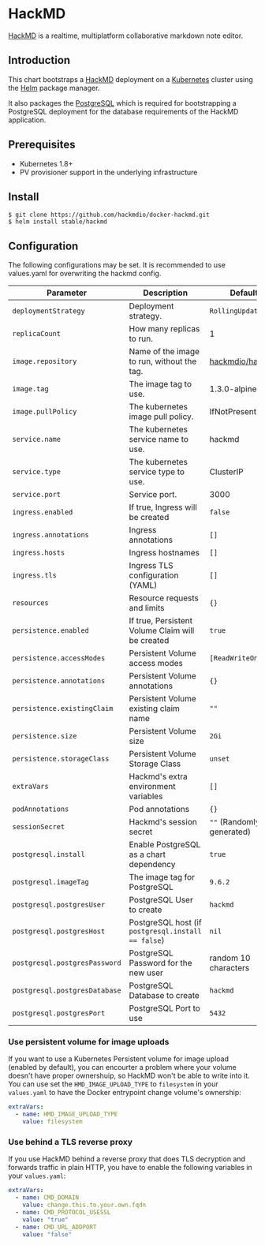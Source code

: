 # HackMD

[HackMD](https://hackmd.io) is a realtime, multiplatform collaborative markdown note editor.

## Introduction

This chart bootstraps a [HackMD](https://github.com/hackmdio/docker-hackmd) deployment on a [Kubernetes](http://kubernetes.io) cluster using the [Helm](https://helm.sh) package manager.

It also packages the [PostgreSQL](https://github.com/kubernetes/charts/tree/master/stable/postgresql) which is required for bootstrapping a PostgreSQL deployment for the database requirements of the HackMD application.

## Prerequisites

- Kubernetes 1.8+
- PV provisioner support in the underlying infrastructure

## Install

```console
$ git clone https://github.com/hackmdio/docker-hackmd.git
$ helm install stable/hackmd
```

## Configuration

The following configurations may be set. It is recommended to use values.yaml for overwriting the hackmd config.

Parameter | Description | Default
--------- | ----------- | -------
`deploymentStrategy` | Deployment strategy. | `RollingUpdate`
`replicaCount` | How many replicas to run. | 1
`image.repository` | Name of the image to run, without the tag. | [hackmdio/hackmd](https://github.com/hackmdio/docker-hackmd)
`image.tag` | The image tag to use. | 1.3.0-alpine
`image.pullPolicy` | The kubernetes image pull policy. | IfNotPresent
`service.name` | The kubernetes service name to use. | hackmd
`service.type` | The kubernetes service type to use. | ClusterIP
`service.port` | Service port. | 3000
`ingress.enabled` | If true, Ingress will be created | `false`
`ingress.annotations` | Ingress annotations | `[]`
`ingress.hosts` | Ingress hostnames | `[]`
`ingress.tls` | Ingress TLS configuration (YAML) | `[]`
`resources` | Resource requests and limits | `{}`
`persistence.enabled` | If true, Persistent Volume Claim will be created | `true`
`persistence.accessModes` | Persistent Volume access modes | `[ReadWriteOnce]`
`persistence.annotations` | Persistent Volume annotations | `{}`
`persistence.existingClaim` | Persistent Volume existing claim name | `""`
`persistence.size` | Persistent Volume size | `2Gi`
`persistence.storageClass` | Persistent Volume Storage Class |  `unset`
`extraVars` | Hackmd's extra environment variables | `[]`
`podAnnotations` | Pod annotations | `{}`
`sessionSecret` | Hackmd's session secret | `""` (Randomly generated)
`postgresql.install` | Enable PostgreSQL as a chart dependency | `true`
`postgresql.imageTag` | The image tag for PostgreSQL | `9.6.2`
`postgresql.postgresUser` | PostgreSQL User to create | `hackmd`
`postgresql.postgresHost` | PostgreSQL host (if `postgresql.install == false`)  | `nil`
`postgresql.postgresPassword` | PostgreSQL Password for the new user | random 10 characters
`postgresql.postgresDatabase` | PostgreSQL Database to create | `hackmd`
`postgresql.postgresPort` | PostgreSQL Port to use | `5432`

### Use persistent volume for image uploads

If you want to use a Kubernetes Persistent volume for image upload (enabled by default), you can encourter a problem where your volume doesn't have proper ownershuip, so HackMD won't be able to write into it. You can use set the `HMD_IMAGE_UPLOAD_TYPE` to `filesystem` in your `values.yaml` to have the Docker entrypoint change volume's ownership:

```yaml
extraVars:
  - name: HMD_IMAGE_UPLOAD_TYPE
    value: filesystem
```

### Use behind a TLS reverse proxy

If you use HackMD behind a reverse proxy that does TLS decryption and forwards traffic in plain HTTP, you have to enable the following variables in your `values.yaml`:

```yaml
extraVars:
  - name: CMD_DOMAIN
    value: change.this.to.your.own.fqdn
  - name: CMD_PROTOCOL_USESSL
    value: "true"
  - name: CMD_URL_ADDPORT
    value: "false"
```
